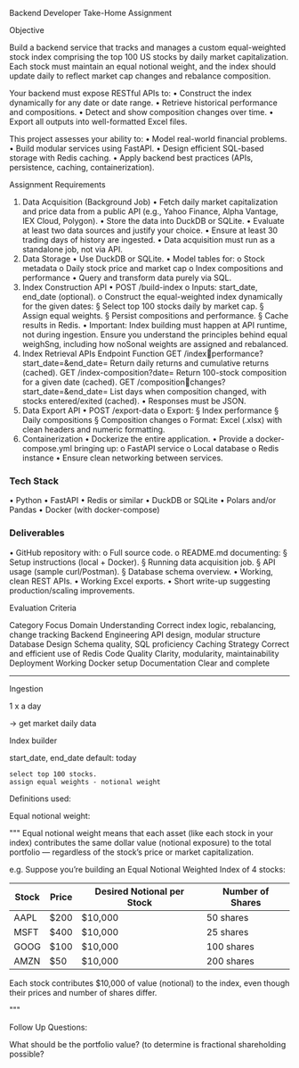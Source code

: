 Backend Developer Take-Home Assignment

Objective

Build a backend service that tracks and manages a custom equal-weighted stock 
index comprising the top 100 US stocks by daily market capitalization.
Each stock must maintain an equal notional weight, and the index should update daily to 
reflect market cap changes and rebalance composition.

Your backend must expose RESTful APIs to:
• Construct the index dynamically for any date or date range.
• Retrieve historical performance and compositions.
• Detect and show composition changes over time.
• Export all outputs into well-formatted Excel files.

This project assesses your ability to:
• Model real-world financial problems.
• Build modular services using FastAPI. 
• Design efficient SQL-based storage with Redis caching. 
• Apply backend best practices (APIs, persistence, caching, containerization).


Assignment Requirements
1. Data Acquisition (Background Job)
• Fetch daily market capitalization and price data from a public API (e.g., Yahoo 
Finance, Alpha Vantage, IEX Cloud, Polygon).
• Store the data into DuckDB or SQLite. • Evaluate at least two data sources and justify your choice.
• Ensure at least 30 trading days of history are ingested.
• Data acquisition must run as a standalone job, not via API.
2. Data Storage
• Use DuckDB or SQLite. • Model tables for:
o Stock metadata
o Daily stock price and market cap
o Index compositions and performance
• Query and transform data purely via SQL.
3. Index Construction API
• POST /build-index
o Inputs: start_date, end_date (optional).
o Construct the equal-weighted index dynamically for the given dates:
§ Select top 100 stocks daily by market cap.
§ Assign equal weights. § Persist compositions and performance.
§ Cache results in Redis. • Important: Index building must happen at API runtime, not during ingestion. Ensure 
you understand the principles behind equal weighSng, including how noSonal 
weights are assigned and rebalanced.
4. Index Retrieval APIs
Endpoint Function
GET /index￾performance?start_date=&end_date=
Return daily returns and cumulative returns 
(cached).
GET /index-composition?date= Return 100-stock composition for a given 
date (cached).
GET /composition￾changes?start_date=&end_date=
List days when composition changed, with 
stocks entered/exited (cached).
• Responses must be JSON.
5. Data Export API
• POST /export-data
o Export:
§ Index performance
§ Daily compositions
§ Composition changes
o Format: Excel (.xlsx) with clean headers and numeric formatting.
6. Containerization
• Dockerize the entire application.
• Provide a docker-compose.yml bringing up:
o FastAPI service
o Local database
o Redis instance
• Ensure clean networking between services.


### Tech Stack
• Python
• FastAPI
• Redis or similar
• DuckDB or SQLite
• Polars and/or Pandas
• Docker (with docker-compose)

### Deliverables
• GitHub repository with:
    o Full source code.
    o README.md documenting:
        § Setup instructions (local + Docker).
        § Running data acquisition job.
        § API usage (sample curl/Postman).
        § Database schema overview.
• Working, clean REST APIs.
• Working Excel exports.
• Short write-up suggesting production/scaling improvements.

Evaluation Criteria

Category Focus
Domain Understanding Correct index logic, rebalancing, change tracking
Backend Engineering API design, modular structure
Database Design Schema quality, SQL proficiency
Caching Strategy Correct and efficient use of Redis
Code Quality Clarity, modularity, maintainability
Deployment Working Docker setup
Documentation Clear and complete


---


Ingestion

1 x a day

-> get market daily data

Index builder


start_date, end_date
default: today

    select top 100 stocks.
    assign equal weights - notional weight


Definitions used:

Equal notional weight:

"""
Equal notional weight means that each asset (like each stock in your index)
contributes the same dollar value (notional exposure) to the total portfolio
— regardless of the stock’s price or market capitalization.

e.g.
Suppose you’re building an Equal Notional Weighted Index of 4 stocks:

| Stock | Price | Desired Notional per Stock | Number of Shares |
| ----- | ----- | -------------------------- | ---------------- |
| AAPL  | $200  | $10,000                    | 50 shares        |
| MSFT  | $400  | $10,000                    | 25 shares        |
| GOOG  | $100  | $10,000                    | 100 shares       |
| AMZN  | $50   | $10,000                    | 200 shares       |


Each stock contributes $10,000 of value (notional) to the index,
even though their prices and number of shares differ.


"""

Follow Up Questions:

What should be the portfolio value? (to determine
is fractional shareholding possible?




